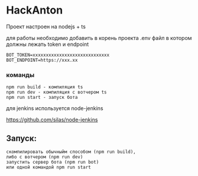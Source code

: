 # HackAnton
Проект настроен на nodejs + ts 

для работы необходимо добавить в корень проекта .env файл в котором должны лежать token и endpoint
```$xslt
BOT_TOKEN=xxxxxxxxxxxxxxxxxxxxxxxxxxxxx
BOT_ENDPOINT=https://xxx.xx
```
### команды
```$xslt
npm run build - компиляция ts
npm run dev - компиляция с вотчером ts
npm run start - запуск бота 
```
для jenkins используется node-jenkins

https://github.com/silas/node-jenkins

## Запуск:
```$xslt
скомпилировать обычныйм способом (npm run build),
либо с вотчером (npm run dev)
запустить сервер бота (npm run bot)
или одной командой npm run start
```
